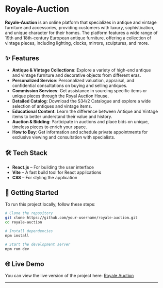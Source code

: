 # Royale-Auction

**Royale-Auction** is an online platform that specializes in antique and vintage furniture and accessories, providing customers with luxury, sophistication, and unique character for their homes. The platform features a wide range of 19th and 18th-century European antique furniture, offering a collection of vintage pieces, including lighting, clocks, mirrors, sculptures, and more.

## ✨ Features

- **Antique & Vintage Collections**: Explore a variety of high-end antique and vintage furniture and decorative objects from different eras.
- **Personalized Service**: Personalized valuation, appraisal, and confidential consultations on buying and selling antiques.
- **Commission Services**: Get assistance in sourcing specific items or unique pieces through the Royal Auction House.
- **Detailed Catalog**: Download the S34/2 Catalogue and explore a wide selection of antiques and vintage items.
- **Educational Content**: Learn the difference between Antique and Vintage items to better understand their value and history.
- **Auction & Bidding**: Participate in auctions and place bids on unique, timeless pieces to enrich your space.
- **How to Buy**: Get information and schedule private appointments for exclusive viewing and consultation with specialists.

## 🛠️ Tech Stack

- **React.js** – For building the user interface
- **Vite** – A fast build tool for React applications
- **CSS** – For styling the application

## 🚀 Getting Started

To run this project locally, follow these steps:

```bash
# Clone the repository
git clone https://github.com/your-username/royale-auction.git
cd royale-auction

# Install dependencies
npm install

# Start the development server
npm run dev
````

## 🌐 Live Demo

You can view the live version of the project here:
[Royale Auction](https://royale-auction.vercel.app/)

---
